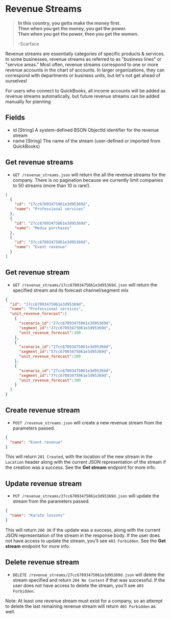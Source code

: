 Revenue Streams
===============

> **In this country, you gotta make the money first.  
> Then when you get the money, you get the power.  
> Then when you get the power, then you get the women.**
>
> -Scarface

Revenue streams are essentially categories of specific products & services. In some businesses, revenue streams as referred to as "business lines" or "service areas." Most often, revenue streams correspond to one or more revenue accounts in the chart of accounts. In larger organizations, they can correspond with departments or business units, but let's not get ahead of ourselves!

For users who connect to QuickBooks, all income accounts will be added as revenue streams automatically, but future revenue streams can be added manually for planning


Fields
------

* id [String] A system-defined BSON ObjectId identifier for the revenue stream
* name [String] The name of the stream (user-defined or imported from QuickBooks)


Get revenue streams
------------

* `GET /revenue_streams.json` will return the all the revenue streams for the company. There is no pagination because we currently limit companies to 50 streams (more than 10 is rare!).

```json
[
  {
    "id": "17cc67093475061e3d95369d",
    "name": "Professional services"
  },
  {
    "id": "27cc67093475061e3d95369d",
    "name": "Media purchases"
  },
  {
    "id": "37cc67093475061e3d95369d",
    "name": "Event revenue"
  }
]
```


Get revenue stream
-----------

* `GET /revenue_streams/17cc67093475061e3d95369d.json` will return the specified stream and its forecast channel/segment mix

```json
{
  "id": "17cc67093475061e3d95369d",
  "name": "Professional services",
  "unit_revenue_forecast":[
    {
      "scenario_id":"27cc67093475061e3d95369d", 
      "segment_id":"37cc67093475061e3d95369d", 
      "unit_revenue_forecast":100
    },
    {
      "scenario_id":"27cc67093475061e3d95369d", 
      "segment_id":"57cc67093475061e3d95369d", 
      "unit_revenue_forecast":200
    },
    {
      "scenario_id":"27cc67093475061e3d95369d", 
      "segment_id":"77cc67093475061e3d95369d",
      "unit_revenue_forecast":300
    }
  ]
}
```


Create revenue stream
--------------

* `POST /revenue_streams.json` will create a new revenue stream from the parameters passed.

```json
{
  "name": "Event revenue"
}
```

This will return `201 Created`, with the location of the new stream in the `Location` header along with the current JSON representation of the stream if the creation was a success. See the **Get stream** endpoint for more info.


Update revenue stream
--------------

* `PUT /revenue_streams/27cc67093475061e3d95369d.json` will update the stream from the parameters passed.

```json
{
  "name": "Karate lessons"
}
```

This will return `200 OK` if the update was a success, along with the current JSON representation of the stream in the response body. If the user does not have access to update the stream, you'll see `403 Forbidden`. See the **Get stream** endpoint for more info.


Delete revenue stream
-------------

* `DELETE /revenue_streams/27cc67093475061e3d95369d.json` will delete the stream specified and return `204 No Content` if that was successful. If the user does not have access to delete the stream, you'll see `403 Forbidden`.

Note: At least one revenue stream must exist for a company, so an attempt to delete the last remaining revenue stream will return `403 Forbidden` as well.
